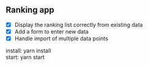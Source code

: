 ## Ranking app

- [x] Display the ranking list correctly from existing data
- [x] Add a form to enter new data
- [x] Handle import of multiple data points

install: yarn install  
start: yarn start   
